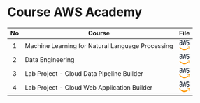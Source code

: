# Course AWS Academy

| No | Course |  File |
| :-----: |  ------ | :-----: | 
| 1 | Machine Learning for Natural Language Processing |  <a href="https://awsacademy.instructure.com/courses/48679" ><img src="../../images/aws.svg" width="24px" height="24px" ></a> | 
| 2 | Data Engineering |  <a href="https://awsacademy.instructure.com/courses/48680" ><img src="../../images/aws.svg" width="24px" height="24px" ></a> | 
| 3 | Lab Project - Cloud Data Pipeline Builder |  <a href="https://awsacademy.instructure.com/courses/48696" ><img src="../../images/aws.svg" width="24px" height="24px" ></a> | 
| 4 | Lab Project - Cloud Web Application Builder |  <a href="https://awsacademy.instructure.com/courses/48698" ><img src="../../images/aws.svg" width="24px" height="24px" ></a> | 
